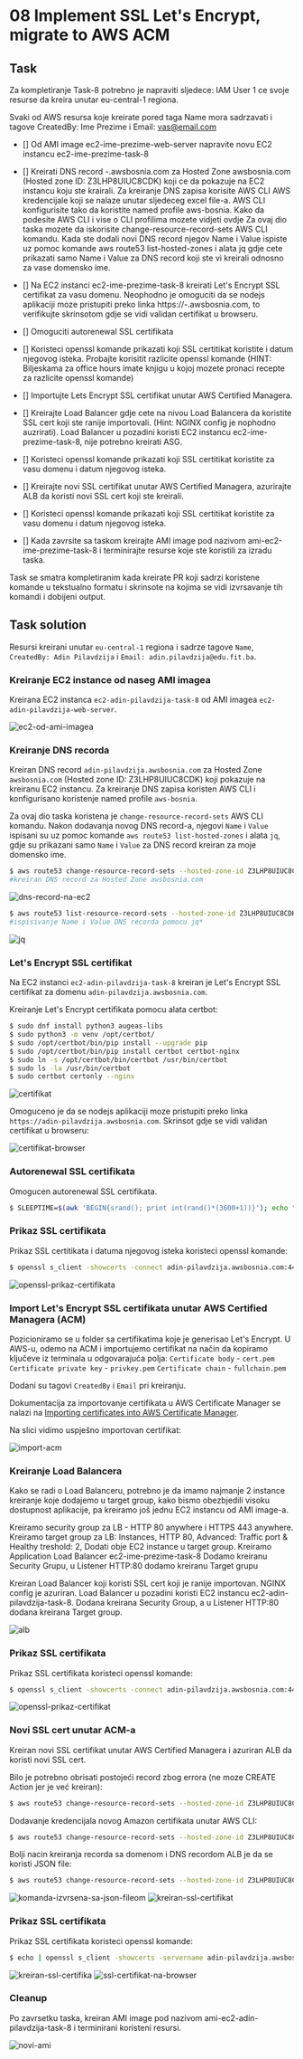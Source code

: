 # 08 Implement SSL Let's Encrypt, migrate to AWS ACM

## Task

Za kompletiranje Task-8 potrebno je napraviti sljedece:
IAM User 1 ce svoje resurse da kreira unutar eu-central-1 regiona.

Svaki od AWS resursa koje kreirate pored taga Name mora sadrzavati i tagove CreatedBy: Ime Prezime i Email: vas@email.com

- [] Od AMI image ec2-ime-prezime-web-server napravite novu EC2 instancu ec2-ime-prezime-task-8

- [] Kreirati DNS record <ime>-<prezime>.awsbosnia.com za Hosted Zone awsbosnia.com (Hosted zone ID: Z3LHP8UIUC8CDK) koji ce da pokazuje na EC2 instancu koju ste krairali. Za kreiranje DNS zapisa korisite AWS CLI AWS kredencijale koji se nalaze unutar sljedeceg excel file-a. AWS CLI konfigurisite tako da koristite named profile aws-bosnia. Kako da podesite AWS CLI i vise o CLI profilima mozete vidjeti ovdje
Za ovaj dio taska mozete da iskorisite change-resource-record-sets AWS CLI komandu. Kada ste dodali novi DNS record njegov Name i Value ispiste uz pomoc komande aws route53 list-hosted-zones i alata jq gdje cete prikazati samo Name i Value za DNS record koji ste vi kreirali odnosno za vase domensko ime.

- [] Na EC2 instanci ec2-ime-prezime-task-8 kreirati Let's Encrypt SSL certifikat za vasu domenu. Neophodno je omoguciti da se nodejs aplikaciji moze pristupiti preko linka https://<ime>-<prezime>.awsbosnia.com, to verifikujte skrinsotom gdje se vidi validan certifikat u browseru.

- [] Omoguciti autorenewal SSL certifikata

- [] Koristeci openssl komande prikazati koji SSL certitikat koristite i datum njegovog isteka. Probajte korisitit razlicite openssl komande (HINT: Biljeskama za office hours imate knjigu u kojoj mozete pronaci recepte za razlicite openssl komande)

- [] Importujte Lets Encrypt SSL certifikat unutar AWS Certified Managera.

- [] Kreirajte Load Balancer gdje cete na nivou Load Balancera da koristite SSL cert koji ste ranije importovali. (Hint: NGINX config je nophodno auzrirati). Load Balancer u pozadini koristi EC2 instancu ec2-ime-prezime-task-8, nije potrebno kreirati ASG.

- [] Koristeci openssl komande prikazati koji SSL certitikat koristite za vasu domenu i datum njegovog isteka.

- [] Kreirajte novi SSL certifikat unutar AWS Certified Managera, azurirajte ALB da koristi novi SSL cert koji ste kreirali.

- [] Koristeci openssl komande prikazati koji SSL certitikat koristite za vasu domenu i datum njegovog isteka.

- [] Kada zavrsite sa taskom kreirajte AMI image pod nazivom ami-ec2-ime-prezime-task-8 i terminirajte resurse koje ste koristili za izradu taska.

Task se smatra kompletiranim kada kreirate PR koji sadrzi koristene komande u tekstualno formatu i skrinsote na kojima se vidi izvrsavanje tih komandi i dobijeni output.

## Task solution

Resursi kreirani unutar `eu-central-1` regiona i sadrze tagove `Name`, `CreatedBy: Adin Pilavdzija` i `Email: adin.pilavdzija@edu.fit.ba`.

### Kreiranje EC2 instance od naseg AMI imagea

Kreirana EC2 instanca `ec2-adin-pilavdzija-task-8` od AMI imagea `ec2-adin-pilavdzija-web-server`.

![ec2-od-ami-imagea](./1-ec2-od-ami-imagea.png)

### Kreiranje DNS recorda 

Kreiran DNS record `adin-pilavdzija.awsbosnia.com` za Hosted Zone `awsbosnia.com` (Hosted zone ID: Z3LHP8UIUC8CDK) koji pokazuje na kreiranu EC2 instancu. 
Za kreiranje DNS zapisa koristen AWS CLI i konfigurisano koristenje named profile `aws-bosnia`.

Za ovaj dio taska koristena je `change-resource-record-sets` AWS CLI komandu. Nakon dodavanja novog DNS record-a, njegovi `Name` i `Value` ispisani su uz pomoc komande `aws route53 list-hosted-zones` i alata `jq`, gdje su prikazani samo `Name` i `Value` za DNS record kreiran za moje domensko ime.

```bash
$ aws route53 change-resource-record-sets --hosted-zone-id Z3LHP8UIUC8CDK --change-batch '{"Changes":[{"Action":"UPSERT","ResourceRecordSet":{"Name":"adin-pilavdzija.awsbosnia.com.","Type":"A","TTL":60,"ResourceRecords":[{"Value":"52.59.103.129"}]}}]}'
#kreiran DNS record za Hosted Zone awsbosnia.com
```

![dns-record-na-ec2](./2-dns-record-na-ec2.png)

```bash
$ aws route53 list-resource-record-sets --hosted-zone-id Z3LHP8UIUC8CDK | jq '.ResourceRecordSets[] | select(.Name == "adin-pilavdzija.awsbosnia.com.") | {Name, Value}' 
#ispisivanje Name i Value DNS recorda pomocu jq*
```

![jq](./3-jq.png)

### Let's Encrypt SSL certifikat

Na EC2 instanci `ec2-adin-pilavdzija-task-8` kreiran je Let's Encrypt SSL certifikat za domenu `adin-pilavdzija.awsbosnia.com`. 

Kreiranje Let's Encrypt certifikata pomocu alata certbot:

```bash
$ sudo dnf install python3 augeas-libs  
$ sudo python3 -m venv /opt/certbot/  
$ sudo /opt/certbot/bin/pip install --upgrade pip  
$ sudo /opt/certbot/bin/pip install certbot certbot-nginx  
$ sudo ln -s /opt/certbot/bin/certbot /usr/bin/certbot  
$ sudo ls -la /usr/bin/certbot  
$ sudo certbot certonly --nginx  
```

![certifikat](./4-certifikat.png)

Omoguceno je da se nodejs aplikaciji moze pristupiti preko linka `https://adin-pilavdzija.awsbosnia.com`. Skrinsot gdje se vidi validan certifikat u browseru:

![certifikat-browser](./5-certifikat2.png)

### Autorenewal SSL certifikata

Omogucen autorenewal SSL certifikata.

```bash
$ SLEEPTIME=$(awk 'BEGIN{srand(); print int(rand()*(3600+1))}'); echo "0 0,12 * * * root sleep $SLEEPTIME && certbot renew -q" | sudo tee -a /etc/crontab > /dev/null #autorenewal preko certbota
```

### Prikaz SSL certifikata 

Prikaz SSL certitikata i datuma njegovog isteka koristeci openssl komande:

```bash
$ openssl s_client -showcerts -connect adin-pilavdzija.awsbosnia.com:443
```

![openssl-prikaz-certifikata](./6-openssl-prikaz-certifikata.png)

### Import Let's Encrypt SSL certifikata unutar AWS Certified Managera (ACM)

Pozicioniramo se u folder sa certifikatima koje je generisao Let's Encrypt. U AWS-u, odemo na ACM i importujemo certifikat na način da kopiramo ključeve iz terminala u odgovarajuća polja:
`Certificate body` - `cert.pem`
`Certificate private key` - `privkey.pem`
`Certificate chain` - `fullchain.pem`

Dodani su tagovi `CreatedBy` i `Email` pri kreiranju.

Dokumentacija za importovanje certifikata u AWS Certificate Manager se nalazi na [Importing certificates into AWS Certificate Manager](https://docs.aws.amazon.com/acm/latest/userguide/import-certificate.html).

Na slici vidimo uspješno importovan certifikat:

![import-acm](./7-import-acm.png)

### Kreiranje Load Balancera 

Kako se radi o Load Balanceru, potrebno je da imamo najmanje 2 instance kreiranje koje dodajemo u target group, kako bismo obezbjedili visoku dostupnost aplikacije, pa kreiramo još jednu EC2 instancu od AMI image-a.

Kreiramo security group za LB - HTTP 80 anywhere i HTTPS 443 anywhere.
Kreiramo target group za LB: Instances, HTTP 80, Advanced: Traffic port & Healthy treshold: 2, Dodati obje EC2 instance u target group.
Kreiramo Application Load Balancer ec2-ime-prezime-task-8 Dodamo kreiranu Security Grupu, u Listener HTTP:80 dodamo kreiranu Target grupu

Kreiran Load Balancer koji koristi SSL cert koji je ranije importovan. NGINX config je azuriran. Load Balancer u pozadini koristi EC2 instancu ec2-adin-pilavdzija-task-8. Dodana kreirana Security Group, a u Listener HTTP:80 dodana kreirana Target group.

![alb](./8-alb.png)

### Prikaz SSL certifikata 

Prikaz SSL certifikata koristeci openssl komande:

```bash
$ openssl s_client -showcerts -connect adin-pilavdzija.awsbosnia.com:443 2>/dev/null | openssl x509 -noout -text
```
![openssl-prikaz-certifikat](./8-openssl-prikaz-certifikata.png)

### Novi SSL cert unutar ACM-a

Kreiran novi SSL certifikat unutar AWS Certified Managera i azuriran ALB da koristi novi SSL cert.

Bilo je potrebno obrisati postojeći record zbog errora (ne moze CREATE Action jer je već kreiran):

```bash
$ aws route53 change-resource-record-sets --hosted-zone-id Z3LHP8UIUC8CDK --change-batch '{"Changes":[{"Action":"DELETE","ResourceRecordSet":{"Name":"adin-pilavdzija.awsbosnia.com.","Type":"A","TTL":60,"ResourceRecords":[{"Value":"52.59.103.129"}]}}]}'
```

Dodavanje kredencijala novog Amazon certifikata unutar AWS CLI:

```bash
$ aws route53 change-resource-record-sets --hosted-zone-id Z3LHP8UIUC8CDK --change-batch '{"Changes":[{"Action":"CREATE","ResourceRecordSet":{"Name":"_0745668a2195a19ca010392e8fb6cd97.adin-pilavdzija.awsbosnia.com.","Type":"CNAME","TTL":60,"ResourceRecords":[{"Value":"_f3551e198d743dc791c1934d64fa3289.fcgjwsnkyp.acm-validations.aws."}]}}]}'
```

Bolji nacin kreiranja recorda sa domenom i DNS recordom ALB je da se koristi JSON file:

```bash
$ aws route53 change-resource-record-sets --hosted-zone-id Z3LHP8UIUC8CDK --change-batch file:///home/ec2-user/json-file.json
```

![komanda-izvrsena-sa-json-fileom](./13-komanda-izvrsena-sa-json-fileom.png)
![kreiran-ssl-certifikat](./9-kreiran-ssl-certifikat.png)

### Prikaz SSL certifikata 

Prikaz SSL certifikata koristeci openssl komande:
```bash
$ echo | openssl s_client -showcerts -servername adin-pilavdzija.awsbosnia.com -connect adin-pilavdzija.awsbosnia.com:443 2>/dev/null | openssl x509 -inform pem -noout -text
```

![kreiran-ssl-certifika](./10-kreiran-ssl-certifikat.png)
![ssl-certifikat-na-browser](./11-ssl-certifikat-na-browseru.png)

### Cleanup

Po zavrsetku taska, kreiran AMI image pod nazivom ami-ec2-adin-pilavdzija-task-8 i terminirani koristeni resursi.

![novi-ami](./12-novi-ami.png)
